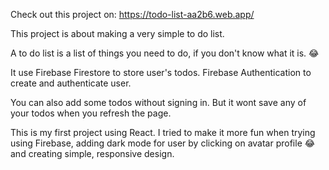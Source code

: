 Check out this project on: https://todo-list-aa2b6.web.app/

This project is about making a very simple to do list. 

A to do list is a list of things you need to do, if you don't know what it is. 😂

It use Firebase Firestore to store user's todos. Firebase Authentication to create and authenticate user.

You can also add some todos without signing in. But it wont save any of your todos when you refresh the page.

This is my first project using React. I tried to make it more fun when trying using Firebase, adding dark mode for user by clicking on avatar profile 😂 and creating simple, responsive design.
